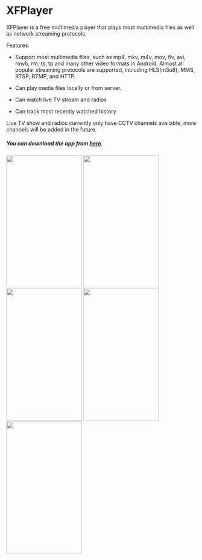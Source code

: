# XFPlayer

XFPlayer is a free multimedia player that plays most multimedia files as well as network streaming protocols.

Features:

* Support most multimedia files, such as mp4, mkv, m4v, mov, flv, avi, rmvb, rm, ts, tp and many other video formats in Android. Almost all popular streaming protocols are supported, including HLS(m3u8), MMS, RTSP, RTMP, and HTTP.

* Can play media files locally or from server.

* Can watch live TV stream and radios

* Can track most recently watched history

Live TV show and radios currently only have CCTV channels available, more channels will be added in the future.

##### You can download the app from <a href="http://www.feixie.me.uk/xfplayer/app-release.apk" target="blank">here</a>.


<img src="https://cloud.githubusercontent.com/assets/11439385/14105431/6f88a708-f5a3-11e5-9620-56926fb26c5c.png" width="200" height="350"/>
<img src="https://cloud.githubusercontent.com/assets/11439385/14105435/6f8c17f8-f5a3-11e5-8062-36398bfc80cb.png" width="200" height="350"/>
<img src="https://cloud.githubusercontent.com/assets/11439385/14105432/6f8bc3ca-f5a3-11e5-822f-08738751b099.png" width="200" height="350"/>
<img src="https://cloud.githubusercontent.com/assets/11439385/14105433/6f8bcfb4-f5a3-11e5-9d79-c4121edf94b5.png" width="200" height="350"/>
<img src="https://cloud.githubusercontent.com/assets/11439385/14105434/6f8bea26-f5a3-11e5-90d3-419d5125e744.png" width="200" height="350"/>

